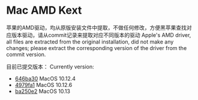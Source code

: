 # Mac AMD Kext
苹果的AMD驱动，均从原版安装文件中提取，不做任何修改，方便黑苹果查找对应版本驱动，请从commit记录来提取对应不同版本的驱动
Apple's AMD driver, all files are extracted from the original installation, did not make any changes; please extract the corresponding version of the driver from the commit version. 

目前已提交版本：
Currently version:
* [646ba30](https://github.com/IceThunder/Mac-AMD-Kext/commit/646ba309005d6b85fbb504f3eaf544ec8046096a) MacOS 10.12.4
* [4979fa1](https://github.com/IceThunder/Mac-AMD-Kext/commit/4979fa10c96dc8919a6abd89c303a2e27518ab37) MacOS 10.12.6
* [ba250e2](https://github.com/IceThunder/Mac-AMD-Kext/commit/ba250e2ce59f13512f3c3485c3a5c1327a07b1f0) MacOS 10.13
